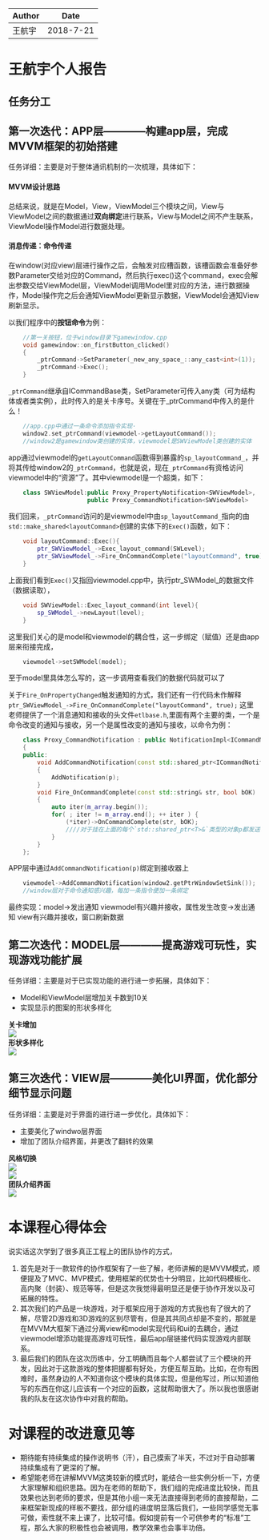 |Author|Date
|-|:-:|
|王航宇|2018-7-21


# 王航宇个人报告

## 任务分工
## 第一次迭代：APP层————构建app层，完成MVVM框架的初始搭建  
任务详细：主要是对于整体通讯机制的一次梳理，具体如下：  

#### MVVM设计思路
总结来说，就是在Model，View，ViewModel三个模块之间，View与ViewModel之间的数据通过**双向绑定**进行联系，View与Model之间不产生联系，ViewModel操作Model进行数据处理。

#### 消息传递：命令传递

在window(对应view)层进行操作之后，会触发对应槽函数，该槽函数会准备好参数Parameter交给对应的Command，然后执行exec()这个command，exec会解出参数交给ViewModel层，ViewModel调用Model里对应的方法，进行数据操作，Model操作完之后会通知ViewModel更新显示数据，ViewModel会通知View刷新显示。

以我们程序中的**按钮命令**为例：

```c++
	//第一关按钮，位于window目录下gamewindow.cpp    
	void gamewindow::on_firstButton_clicked()
	{
	    _ptrCommand->SetParameter(_new_any_space_::any_cast<int>(1));
	    _ptrCommand->Exec();
	}
```

`_ptrCommand`继承自ICommandBase类，SetParameter可传入any类（可为结构体或者类实例），此时传入的是<int>关卡序号。关键在于_ptrCommand中传入的是什么！

```c++
	//app.cpp中通过一条命令添加指令实现·
	window2.set_ptrCommand(viewmodel->getLayoutCommand());
	//window2是gamewindow类创建的实体，viewmodel是SWViewModel类创建的实体
```

app通过viewmodel的`getLayoutCommand`函数得到暴露的`sp_layoutCommand_`，并将其传给window2的`_ptrCommand`，也就是说，现在`_ptrCommand`有资格访问viewmodel中的“资源”了。其中viewmodel是一个超类，如下：

```c++
	class SWViewModel:public Proxy_PropertyNotification<SWViewModel>,
        			  public Proxy_CommandNotification<SWViewModel>
```

我们回来，`_ptrCommand`访问的是viewmodel中由`sp_layoutCommand_`指向的由`std::make_shared<layoutCommand>`创建的实体下的`Exec()`函数，如下：

```c++
	void layoutCommand::Exec(){
	    ptr_SWViewModel_->Exec_layout_command(SWLevel);
	    ptr_SWViewModel_->Fire_OnCommandComplete("layoutCommand", true);
	}
```

上面我们看到`Exec()`又指回viewmodel.cpp中，执行ptr_SWModel_的数据文件（数据读取），

```c++
	void SWViewModel::Exec_layout_command(int level){
	    sp_SWModel_->newLayout(level);
	}
```

这里我们关心的是model和viewmodel的耦合性，这一步绑定（赋值）还是由app层来衔接完成，

```c++
	viewmodel->setSWModel(model);
```


至于model里具体怎么写的，这一步调用查看我们的数据代码就可以了

关于`Fire_OnPropertyChanged`触发通知的方式，我们还有一行代码未作解释
`ptr_SWViewModel_->Fire_OnCommandComplete("layoutCommand", true);`
这里老师提供了一个消息通知和接收的头文件`etlbase.h`,里面有两个主要的类，一个是命令改变的通知与接收，另一个是属性改变的通知与接收，以命令为例：

```c++
	class Proxy_CommandNotification : public NotificationImpl<ICommandNotification>
	{
	public:
		void AddCommandNotification(const std::shared_ptr<ICommandNotification>& p)
		{
			AddNotification(p);
		}
		void Fire_OnCommandComplete(const std::string& str, bool bOK)
		{
			auto iter(m_array.begin());
			for( ; iter != m_array.end(); ++ iter ) {
				(*iter)->OnCommandComplete(str, bOK);
				////对于挂在上面的每个`std::shared_ptr<T>&`类型的对象p都发送一个通知
			}
		}
	};
```

APP层中通过`AddCommandNotification(p)`绑定到接收器上

```c++
	viewmodel->AddCommandNotification(window2.getPtrWindowSetSink());
	//window层对于命令通知感兴趣，每加一条指令便加一条绑定
```

最终实现：model->发出通知  viewmodel有兴趣并接收，属性发生改变->发出通知  view有兴趣并接收，窗口刷新数据    






## 第二次迭代：MODEL层————提高游戏可玩性，实现游戏功能扩展
任务详细：主要是对于已实现功能的进行进一步拓展，具体如下：  

- Model和ViewModel层增加关卡数到10关
- 实现显示的图案的形状多样化

**关卡增加**  
![](https://raw.githubusercontent.com/2018YX-game/repo/master/image_storage/2.2.png)  
**形状多样化**  
![](https://raw.githubusercontent.com/2018YX-game/repo/master/image_storage/2.3.png)      


## 第三次迭代：VIEW层————美化UI界面，优化部分细节显示问题
任务详细：主要是对于界面的进行进一步优化，具体如下： 

- 主要美化了windwo层界面
- 增加了团队介绍界面，并更改了翻转的效果


**风格切换**  
![](https://raw.githubusercontent.com/2018YX-game/repo/master/image_storage/2.1.png)  
![](https://raw.githubusercontent.com/2018YX-game/repo/master/image_storage/3.1.png)  
**团队介绍界面**  
![](https://raw.githubusercontent.com/2018YX-game/repo/master/image_storage/3.5.png)  



# 本课程心得体会

说实话这次学到了很多真正工程上的团队协作的方式，  


1. 首先是对于一款软件的协作框架有了一些了解，老师讲解的是MVVM模式，顺便提及了MVC、MVP模式，使用框架的优势也十分明显，比如代码模板化、高内聚（封装）、规范等等，但是这次我觉得最明显还是便于协作开发以及可拓展的特性。  
2. 其次我们的产品是一块游戏，对于框架应用于游戏的方式我也有了很大的了解，尽管2D游戏和3D游戏的区别尽管有，但是其共同点却是不变的，那就是在MVVM大框架下通过分离view和model实现代码和ui的去耦合，通过viewmodel增添功能提高游戏可玩性，最后app层链接代码实现游戏内部联系。  
3. 最后我们的团队在这次历练中，分工明确而且每个人都尝试了三个模块的开发，因此对于这款游戏的整体把握都有好处，方便互帮互助。比如，在你有困难时，虽然身边的人不知道你这个模块的具体实现，但是他写过，所以知道他写的东西在你这儿应该有一个对应的函数，这就帮助很大了。所以我也很感谢我的队友在这次协作中对我的帮助。  

# 对课程的改进意见等
- 期待能有持续集成的操作说明书（汗），自己摸索了半天，不过对于自动部署持续集成有了更深的了解。
- 希望能老师在讲解MVVM这类较新的模式时，能结合一些实例分析一下，方便大家理解和组织思路。因为在老师的帮助下，我们组的完成进度比较快，而且效果也达到老师的要求，但是其他小组一来无法直接得到老师的直接帮助，二来框架新现成的样板不要找，部分组的进度明显落后我们，一些同学感觉无事可做，索性就不来上课了，比较可惜。假如提前有一个可供参考的“标准”工程，那么大家的积极性也会被调用，教学效果也会事半功倍。